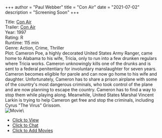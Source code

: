 +++
author = "Paul Webber"
title = "Con Air"
date = "2021-07-02"
description = "Screening Soon"
+++

Title: [Con Air](https://www.rottentomatoes.com/m/con_air/)\
Trailer: [Con Air](https://www.youtube.com/watch?v=3T0m9nvGws0)\
Year: 1997\
Rating: R\
Runtime: 115 min\
Genre: Action, Crime, Thriller\
Plot: Cameron Poe, a highly decorated United States Army Ranger, came home to Alabama to his wife, Tricia, only to run into a few drunken regulars where Tricia works. Cameron unknowingly kills one of the drunks and is sent to a federal penitentiary for involuntary manslaughter for seven years. Cameron becomes eligible for parole and can now go home to his wife and daughter. Unfortunately, Cameron has to share a prison airplane with some of the country's most dangerous criminals, who took control of the plane and are now planning to escape the country. Cameron has to find a way to stop them while playing along. Meanwhile, United States Marshal Vincent Larkin is trying to help Cameron get free and stop the criminals, including Cyrus "The Virus" Grissom.\
![Movie](https://m.media-amazon.com/images/M/MV5BMGZmNGIxMTYtMmVjMy00YzhkLWIyOTktNTExZGFiYjNiNzdlXkEyXkFqcGdeQXVyMTQxNzMzNDI@._V1_SX300.jpg)\

* [Click to View](https://s.kast.live/g/9da8ll3kwkh)
* [Click to Chat](https://meet.jit.si/UAFSA)
* [Click to Add Movies](https://docs.google.com/spreadsheets/d/1ndfumzZ3xnx3cYl-mEmQvv08YH9JOq8IUEzZLYCUeAA/edit#gid=0)
